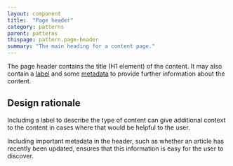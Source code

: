 ```yaml
---
layout: component
title:  "Page header"
category: patterns
parent: patterns
thispage: pattern.page-header
summary: "The main heading for a content page."
---
```


The page header contains the title (H1 element) of the content. It may also contain a [label](#) and some [metadata](/components/metadata) to provide further information about the content.

## Design rationale

Including a label to describe the type of content can give additional context to the content in cases where that would be helpful to the user.

Including important metadata in the header, such as whether an article has recently been updated, ensures that this information is easy for the user to discover.
